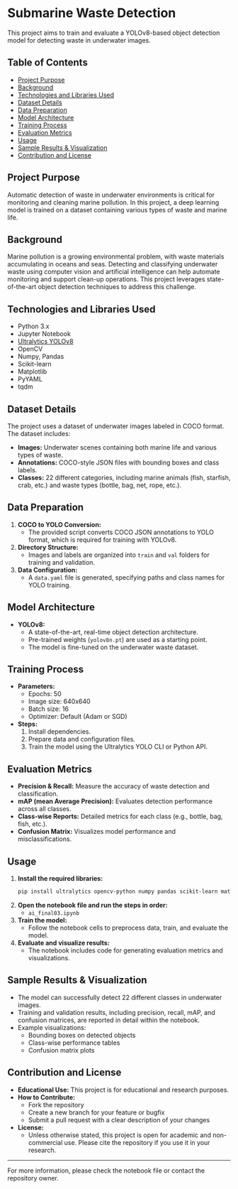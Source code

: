 # Submarine Waste Detection

This project aims to train and evaluate a YOLOv8-based object detection model for detecting waste in underwater images.

## Table of Contents
- [Project Purpose](#project-purpose)
- [Background](#background)
- [Technologies and Libraries Used](#technologies-and-libraries-used)
- [Dataset Details](#dataset-details)
- [Data Preparation](#data-preparation)
- [Model Architecture](#model-architecture)
- [Training Process](#training-process)
- [Evaluation Metrics](#evaluation-metrics)
- [Usage](#usage)
- [Sample Results & Visualization](#sample-results--visualization)
- [Contribution and License](#contribution-and-license)

## Project Purpose
Automatic detection of waste in underwater environments is critical for monitoring and cleaning marine pollution. In this project, a deep learning model is trained on a dataset containing various types of waste and marine life.

## Background
Marine pollution is a growing environmental problem, with waste materials accumulating in oceans and seas. Detecting and classifying underwater waste using computer vision and artificial intelligence can help automate monitoring and support clean-up operations. This project leverages state-of-the-art object detection techniques to address this challenge.

## Technologies and Libraries Used
- Python 3.x
- Jupyter Notebook
- [Ultralytics YOLOv8](https://github.com/ultralytics/ultralytics)
- OpenCV
- Numpy, Pandas
- Scikit-learn
- Matplotlib
- PyYAML
- tqdm

## Dataset Details
The project uses a dataset of underwater images labeled in COCO format. The dataset includes:
- **Images:** Underwater scenes containing both marine life and various types of waste.
- **Annotations:** COCO-style JSON files with bounding boxes and class labels.
- **Classes:** 22 different categories, including marine animals (fish, starfish, crab, etc.) and waste types (bottle, bag, net, rope, etc.).

## Data Preparation
1. **COCO to YOLO Conversion:**
   - The provided script converts COCO JSON annotations to YOLO format, which is required for training with YOLOv8.
2. **Directory Structure:**
   - Images and labels are organized into `train` and `val` folders for training and validation.
3. **Data Configuration:**
   - A `data.yaml` file is generated, specifying paths and class names for YOLO training.

## Model Architecture
- **YOLOv8:**
  - A state-of-the-art, real-time object detection architecture.
  - Pre-trained weights (`yolov8n.pt`) are used as a starting point.
  - The model is fine-tuned on the underwater waste dataset.

## Training Process
- **Parameters:**
  - Epochs: 50
  - Image size: 640x640
  - Batch size: 16
  - Optimizer: Default (Adam or SGD)
- **Steps:**
  1. Install dependencies.
  2. Prepare data and configuration files.
  3. Train the model using the Ultralytics YOLO CLI or Python API.

## Evaluation Metrics
- **Precision & Recall:** Measure the accuracy of waste detection and classification.
- **mAP (mean Average Precision):** Evaluates detection performance across all classes.
- **Class-wise Reports:** Detailed metrics for each class (e.g., bottle, bag, fish, etc.).
- **Confusion Matrix:** Visualizes model performance and misclassifications.

## Usage
1. **Install the required libraries:**
   ```bash
   pip install ultralytics opencv-python numpy pandas scikit-learn matplotlib pyyaml tqdm
   ```
2. **Open the notebook file and run the steps in order:**
   - `ai_final03.ipynb`
3. **Train the model:**
   - Follow the notebook cells to preprocess data, train, and evaluate the model.
4. **Evaluate and visualize results:**
   - The notebook includes code for generating evaluation metrics and visualizations.

## Sample Results & Visualization
- The model can successfully detect 22 different classes in underwater images.
- Training and validation results, including precision, recall, mAP, and confusion matrices, are reported in detail within the notebook.
- Example visualizations:
  - Bounding boxes on detected objects
  - Class-wise performance tables
  - Confusion matrix plots

## Contribution and License
- **Educational Use:** This project is for educational and research purposes.
- **How to Contribute:**
  - Fork the repository
  - Create a new branch for your feature or bugfix
  - Submit a pull request with a clear description of your changes
- **License:**
  - Unless otherwise stated, this project is open for academic and non-commercial use. Please cite the repository if you use it in your research.

---

For more information, please check the notebook file or contact the repository owner.
